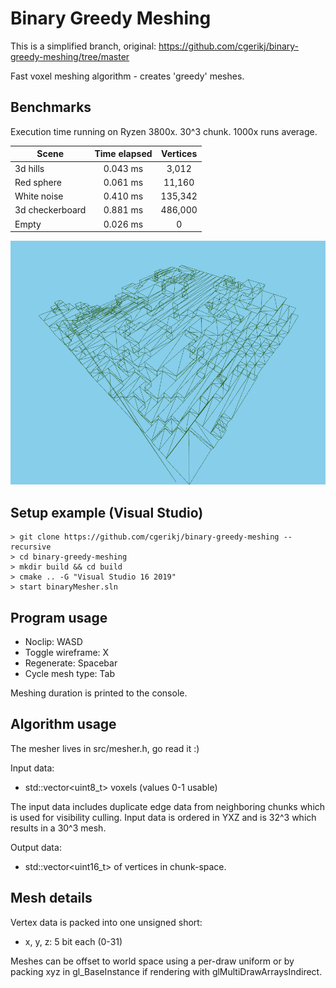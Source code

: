 # Binary Greedy Meshing

This is a simplified branch, original: https://github.com/cgerikj/binary-greedy-meshing/tree/master

Fast voxel meshing algorithm - creates 'greedy' meshes.

## Benchmarks
Execution time running on Ryzen 3800x. 30^3 chunk. 1000x runs average.

| Scene             | Time elapsed   | Vertices   |
| ----------------- |:--------------:|:----------:|
| 3d hills          | 0.043 ms       | 3,012       |
| Red sphere        | 0.061 ms       | 11,160     |
| White noise       | 0.410 ms       | 135,342    |
| 3d checkerboard   | 0.881 ms       | 486,000    |
| Empty             | 0.026 ms       | 0          |

![](screenshots/mesh.png)

## Setup example (Visual Studio)
```
> git clone https://github.com/cgerikj/binary-greedy-meshing --recursive
> cd binary-greedy-meshing
> mkdir build && cd build
> cmake .. -G "Visual Studio 16 2019"
> start binaryMesher.sln
```

## Program usage

- Noclip: WASD
- Toggle wireframe: X
- Regenerate: Spacebar
- Cycle mesh type: Tab

Meshing duration is printed to the console.

## Algorithm usage
The mesher lives in src/mesher.h, go read it :)

Input data:
- std::vector<uint8_t> voxels (values 0-1 usable)

The input data includes duplicate edge data from neighboring chunks which is used for visibility culling.
Input data is ordered in YXZ and is 32^3 which results in a 30^3 mesh.

Output data:
- std::vector<uint16_t> of vertices in chunk-space.

## Mesh details

Vertex data is packed into one unsigned short:
- x, y, z: 5 bit each (0-31)

Meshes can be offset to world space using a per-draw uniform or by packing xyz in gl_BaseInstance if rendering with glMultiDrawArraysIndirect.